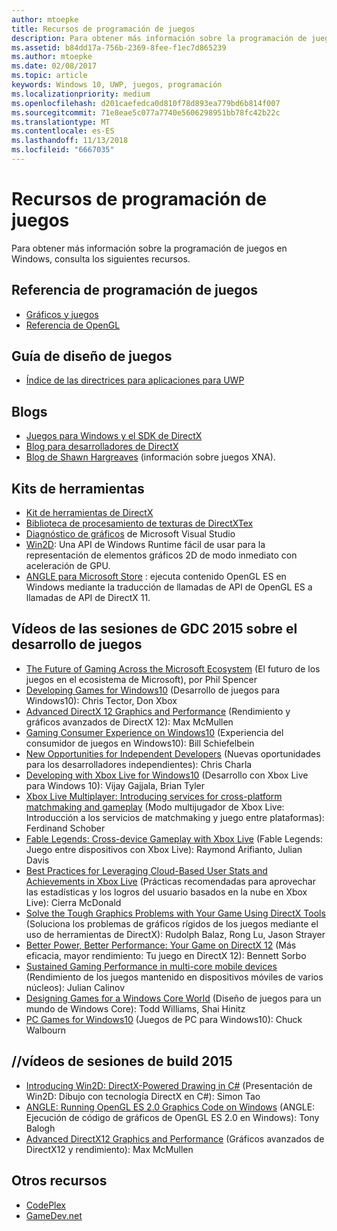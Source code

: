 ```yaml
---
author: mtoepke
title: Recursos de programación de juegos
description: Para obtener más información sobre la programación de juegos en Windows, consulta los siguientes recursos.
ms.assetid: b84dd17a-756b-2369-8fee-f1ec7d865239
ms.author: mtoepke
ms.date: 02/08/2017
ms.topic: article
keywords: Windows 10, UWP, juegos, programación
ms.localizationpriority: medium
ms.openlocfilehash: d201caefedca0d810f78d893ea779bd6b814f007
ms.sourcegitcommit: 71e8eae5c077a7740e5606298951bb78fc42b22c
ms.translationtype: MT
ms.contentlocale: es-ES
ms.lasthandoff: 11/13/2018
ms.locfileid: "6667035"
---
```

# <a name="game-programming-resources"></a>Recursos de programación de juegos




Para obtener más información sobre la programación de juegos en Windows, consulta los siguientes recursos.

## <a name="game-programming-reference"></a>Referencia de programación de juegos


-   [Gráficos y juegos](https://msdn.microsoft.com/library/windows/desktop/ee663279)
-   [Referencia de OpenGL](http://go.microsoft.com/fwlink/p/?LinkID=288875)

## <a name="game-design-guidance"></a>Guía de diseño de juegos


-   [Índice de las directrices para aplicaciones para UWP](https://msdn.microsoft.com/library/windows/apps/hh465424)

## <a name="blogs"></a>Blogs


-   [Juegos para Windows y el SDK de DirectX]( http://go.microsoft.com/fwlink/p/?LinkID=288873)
-   [Blog para desarrolladores de DirectX]( http://go.microsoft.com/fwlink/p/?LinkID=288874)
-   [Blog de Shawn Hargreaves]( http://go.microsoft.com/fwlink/p/?LinkID=288872) (información sobre juegos XNA).

## <a name="toolkits"></a>Kits de herramientas


-   [Kit de herramientas de DirectX](  http://go.microsoft.com/fwlink/p/?LinkID=248929)
-   [Biblioteca de procesamiento de texturas de DirectXTex](  http://go.microsoft.com/fwlink/p/?LinkID=248926)
-   [Diagnóstico de gráficos](https://msdn.microsoft.com/library/windows/apps/hh873207.aspx) de Microsoft Visual Studio
-   [Win2D](https://github.com/Microsoft/Win2D): Una API de Windows Runtime fácil de usar para la representación de elementos gráficos 2D de modo inmediato con aceleración de GPU.
-   [ANGLE para Microsoft Store](http://go.microsoft.com/fwlink/p/?linkid=618387) : ejecuta contenido OpenGL ES en Windows mediante la traducción de llamadas de API de OpenGL ES a llamadas de API de DirectX 11.

## <a name="gdc-2015-game-dev-session-videos"></a>Vídeos de las sesiones de GDC 2015 sobre el desarrollo de juegos


-   [The Future of Gaming Across the Microsoft Ecosystem](http://channel9.msdn.com/Events/GDC/GDC-2015/The-Future-of-Gaming-Across-the-Microsoft-Ecosystem) (El futuro de los juegos en el ecosistema de Microsoft), por Phil Spencer
-   [Developing Games for Windows10](http://channel9.msdn.com/Events/GDC/GDC-2015/Developing-Games-for-Windows-10) (Desarrollo de juegos para Windows10): Chris Tector, Don Xbox
-   [Advanced DirectX 12 Graphics and Performance](http://channel9.msdn.com/Events/GDC/GDC-2015/Advanced-DirectX12-Graphics-and-Performance) (Rendimiento y gráficos avanzados de DirectX 12): Max McMullen
-   [Gaming Consumer Experience on Windows10](http://channel9.msdn.com/Events/GDC/GDC-2015/Gaming-Consumer-Experience-on-Windows-10) (Experiencia del consumidor de juegos en Windows10): Bill Schiefelbein
-   [New Opportunities for Independent Developers](http://channel9.msdn.com/Events/GDC/GDC-2015/New-Opportunities-for-Independent-Developers) (Nuevas oportunidades para los desarrolladores independientes): Chris Charla
-   [Developing with Xbox Live for Windows10](http://channel9.msdn.com/Events/GDC/GDC-2015/Developing-with-Xbox-Live-for-Windows-10) (Desarrollo con Xbox Live para Windows 10): Vijay Gajjala, Brian Tyler
-   [Xbox Live Multiplayer: Introducing services for cross-platform matchmaking and gameplay](http://channel9.msdn.com/Events/GDC/GDC-2015/Xbox-Live-Multiplayer-Introducing-services-for-cross-platform-matchmaking-and-gameplay) (Modo multijugador de Xbox Live: Introducción a los servicios de matchmaking y juego entre plataformas): Ferdinand Schober
-   [Fable Legends: Cross-device Gameplay with Xbox Live](http://channel9.msdn.com/Events/GDC/GDC-2015/Fable-Legends-Cross-device-Gameplay-with-Xbox-Live) (Fable Legends: Juego entre dispositivos con Xbox Live): Raymond Arifianto, Julian Davis
-   [Best Practices for Leveraging Cloud-Based User Stats and Achievements in Xbox Live](http://channel9.msdn.com/Events/GDC/GDC-2015/Best-Practices-for-Leveraging-Cloud-Based-User-Stats-and-Achievements-in-Xbox-Live) (Prácticas recomendadas para aprovechar las estadísticas y los logros del usuario basados en la nube en Xbox Live): Cierra McDonald
-   [Solve the Tough Graphics Problems with Your Game Using DirectX Tools](http://channel9.msdn.com/Events/GDC/GDC-2015/Solve-the-Tough-Graphics-Problems-with-your-Game-Using-DirectX-Tools) (Soluciona los problemas de gráficos rígidos de los juegos mediante el uso de herramientas de DirectX): Rudolph Balaz, Rong Lu, Jason Strayer
-   [Better Power, Better Performance: Your Game on DirectX 12](http://channel9.msdn.com/Events/GDC/GDC-2015/Better-Power-Better-Performance-Your-Game-on-DirectX12) (Más eficacia, mayor rendimiento: Tu juego en DirectX 12): Bennett Sorbo
-   [Sustained Gaming Performance in multi-core mobile devices](http://channel9.msdn.com/Events/GDC/GDC-2015/Sustained-gaming-performance-in-multi-core-mobile-devices) (Rendimiento de los juegos mantenido en dispositivos móviles de varios núcleos): Julian Calinov
-   [Designing Games for a Windows Core World](http://channel9.msdn.com/Events/GDC/GDC-2015/Designing-Games-for-a-Windows-Core-World) (Diseño de juegos para un mundo de Windows Core): Todd Williams, Shai Hinitz
-   [PC Games for Windows10](http://channel9.msdn.com/Events/GDC/GDC-2015/PC-Games-for-Windows-10) (Juegos de PC para Windows10): Chuck Walbourn

## <a name="build-2015-session-videos"></a>//vídeos de sesiones de build 2015


-   [Introducing Win2D: DirectX-Powered Drawing in C#](https://channel9.msdn.com/Events/Build/2015/2-631) (Presentación de Win2D: Dibujo con tecnología DirectX en C#): Simon Tao
-   [ANGLE: Running OpenGL ES 2.0 Graphics Code on Windows](https://channel9.msdn.com/Events/Build/2015/3-686) (ANGLE: Ejecución de código de gráficos de OpenGL ES 2.0 en Windows): Tony Balogh
-   [Advanced DirectX12 Graphics and Performance](https://channel9.msdn.com/Events/Build/2015/3-673) (Gráficos avanzados de DirectX12 y rendimiento): Max McMullen

## <a name="other-resources"></a>Otros recursos


-   [CodePlex](http://go.microsoft.com/fwlink/p/?LinkID=76627)
-   [GameDev.net](http://go.microsoft.com/fwlink/p/?LinkID=288870)

 

 




